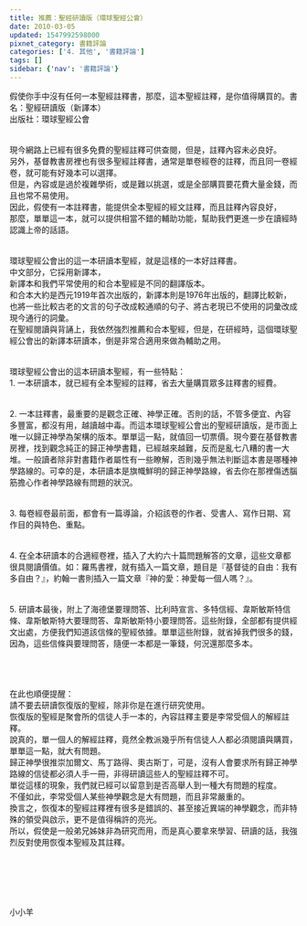 ```yaml
---
title: 推薦：聖經研讀版（環球聖經公會）
date: 2010-03-05
updated: 1547992598000
pixnet_category: 書籍評論
categories: ['4. 其他', '書籍評論']
tags: []
sidebar: {'nav': '書籍評論'}
---
```


<p>假使你手中沒有任何一本聖經註釋書，那麼，這本聖經註釋，是你值得購買的。<!--more-->書名：聖經研讀版（新譯本）<br/>出版社：環球聖經公會<br/><br/><br/>現今網路上已經有很多免費的聖經註釋可供查閱，但是，註釋內容未必良好。<br/>另外，基督教書房裡也有很多聖經註釋書，通常是單卷經卷的註釋，而且同一卷經卷，就可能有好幾本可以選擇。<br/>但是，內容或是過於複雜學術，或是難以挑選，或是全部購買要花費大量金錢，而且也常不易使用。<br/>因此，假使有一本註釋書，能提供全本聖經的經文註釋，而且註釋內容良好，<br/>那麼，單單這一本，就可以提供相當不錯的輔助功能，幫助我們更進一步在讀經時認識上帝的話語。<br/><br/><br/>環球聖經公會出的這一本研讀本聖經，就是這樣的一本好註釋書。<br/>中文部分，它採用新譯本，<br/>新譯本和我們平常使用的和合本聖經是不同的翻譯版本。<br/>和合本大約是西元1919年首次出版的，新譯本則是1976年出版的，翻譯比較新，也將一些比較古老的文言的句子改成較通順的句子、將古老現已不使用的詞彙改成現今通行的詞彙。<br/>在聖經閱讀與背誦上，我依然強烈推薦和合本聖經，但是，在研經時，這個環球聖經公會出的新譯本研讀本，倒是非常合適用來做為輔助之用。<br/><br/><br/>環球聖經公會出的這本研讀本聖經，有一些特點：<br/>1.	一本研讀本，就已經有全本聖經的註釋，省去大量購買眾多註釋書的經費。<br/><br/><br/>2.	一本註釋書，最重要的是觀念正確、神學正確。否則的話，不管多便宜、內容多豐富，都沒有用，越讀越中毒。而這本環球聖經公會出的聖經研讀版，是市面上唯一以歸正神學為架構的版本。單單這一點，就值回一切票價。現今要在基督教書房裡，找到觀念純正的歸正神學書籍，已經越來越難，反而是亂七八糟的書一大堆。一般讀者除非對書籍作者屬性有一些瞭解，否則幾乎無法判斷這本書是哪種神學路線的。可幸的是，本研讀本是旗幟鮮明的歸正神學路線，省去你在那裡傷透腦筋擔心作者神學路線有問題的狀況。<br/><br/><br/>3.	每卷經卷最前面，都會有一篇導論，介紹該卷的作者、受書人、寫作日期、寫作目的與特色、重點。<br/><br/><br/>4.	在全本研讀本的合適經卷裡，插入了大約六十篇問題解答的文章，這些文章都很具閱讀價值。如：羅馬書裡，就有插入一篇文章，題目是『基督徒的自由：我有多自由？』，約翰一書則插入一篇文章『神的愛：神愛每一個人嗎？』。<br/><br/><br/>5.	研讀本最後，附上了海德堡要理問答、比利時宣言、多特信經、韋斯敏斯特信條、韋斯敏斯特大要理問答、韋斯敏斯特小要理問答。這些附錄，全部都有提供經文出處，方便我們知道該信條的聖經依據。單單這些附錄，就省掉我們很多的錢，因為，這些信條與要理問答，隨便一本都是一筆錢，何況還那麼多本。<br/><br/><br/><br/><br/>在此也順便提醒：<br/>請不要去研讀恢復版的聖經，除非你是在進行研究使用。<br/>恢復版的聖經是聚會所的信徒人手一本的，內容註釋主要是李常受個人的解經註釋。<br/>說真的，單一個人的解經註釋，竟然全教派幾乎所有信徒人人都必須閱讀與購買，單單這一點，就大有問題。<br/>歸正神學很推崇加爾文、馬丁路得、奧古斯丁，可是，沒有人會要求所有歸正神學路線的信徒都必須人手一冊，非得研讀這些人的聖經註釋不可。<br/>單從這樣的現象，我們就已經可以留意到是否高舉人到一種大有問題的程度。<br/>不僅如此，李常受個人某些神學觀念是大有問題，而且非常嚴重的。<br/>換言之，恢復本的聖經註釋裡有很多是錯誤的、甚至接近異端的神學觀念，而非特殊的領受與啟示，更不是值得稱許的亮光。<br/>所以，假使是一般弟兄姊妹非為研究而用，而是真心要拿來學習、研讀的話，我強烈反對使用恢復本聖經及其註釋。<br/><br/><br/><br/><br/><br/><br/>小小羊<br/></p>